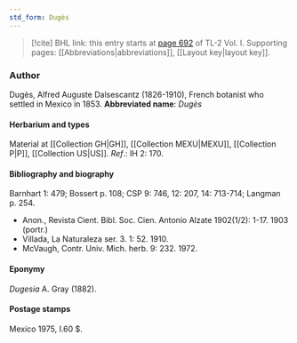 ```yaml
---
std_form: Dugès
---
```


> [!cite] BHL link: this entry starts at [page 692](https://www.biodiversitylibrary.org/page/33120823) of TL-2 Vol. I.
> Supporting pages: [[Abbreviations|abbreviations]], [[Layout key|layout key]].

### Author

Dugès, Alfred Auguste Dalsescantz (1826-1910), French botanist who settled in Mexico in 1853. 
**Abbreviated name**: *Dugès*

#### Herbarium and types

Material at [[Collection GH|GH]], [[Collection MEXU|MEXU]], [[Collection P|P]], [[Collection US|US]].
*Ref*.: IH 2: 170.

#### Bibliography and biography

Barnhart 1: 479; Bossert p. 108; CSP 9: 746, 12: 207, 14: 713-714; Langman p. 254.
- Anon., Revista Cient. Bibl. Soc. Cien. Antonio Alzate 1902(1/2): 1-17. 1903 (portr.)
- Villada, La Naturaleza ser. 3. 1: 52. 1910.
- McVaugh, Contr. Univ. Mich. herb. 9: 232. 1972.

#### Eponymy

*Dugesia* A. Gray (1882).

#### Postage stamps

Mexico 1975, I.60 $.

